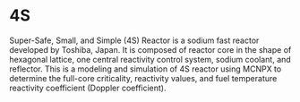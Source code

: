 # 4S

Super-Safe, Small, and Simple (4S) Reactor is a sodium fast reactor developed by Toshiba, Japan. It is composed of reactor core in the shape of hexagonal lattice, one central reactivity control system, sodium coolant, and reflector. This is a modeling and simulation of 4S reactor using MCNPX to determine the full-core criticality, reactivity values, and fuel temperature reactivity coefficient (Doppler coefficient).
